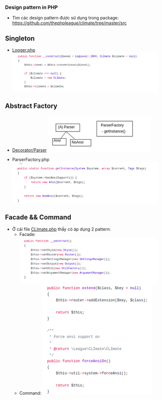 ### Design pattern in PHP
- Tìm các design pattern được sử dụng trong package: https://github.com/thephpleague/climate/tree/master/src

## Singleton
- [Logger.php](https://github.com/thephpleague/climate/blob/master/src/Logger.php)
![](./images/logger.png)

## Abstract Factory
- [Decorator/Parser](https://github.com/thephpleague/climate/tree/master/src/Decorator/Parser)
![](./images/factory.png)
 + ParserFactory.php
![](./images/parserFactory.png)

## Facade && Command
- Ở cái file [CLImate.php](https://github.com/thephpleague/climate/blob/master/src/CLImate.php) thấy có áp dụng 2 pattern:
    + Facade:
    ![](./images/facade.png)
    + Command:
    ![](./images/c.png)

